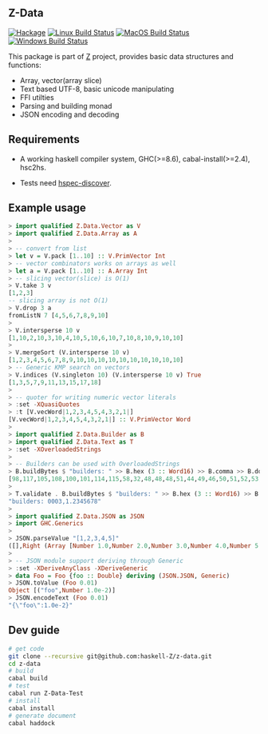 ## Z-Data

[![Hackage](https://img.shields.io/hackage/v/Z-Data.svg?style=flat)](https://hackage.haskell.org/package/Z-Data) [![Linux Build Status](https://github.com/haskell-Z/z-data/workflows/ubuntu-ci/badge.svg)](https://github.com/haskell-Z/z-data/actions) [![MacOS Build Status](https://github.com/haskell-Z/z-data/workflows/osx-ci/badge.svg)](https://github.com/haskell-Z/z-data/actions) [![Windows Build Status](https://github.com/haskell-Z/z-data/workflows/win-ci/badge.svg)](https://github.com/haskell-Z/z-data/actions)

This package is part of [Z](https://github.com/haskell-Z/Z) project, provides basic data structures and functions:

* Array, vector(array slice)
* Text based UTF-8, basic unicode manipulating
* FFI utilties
* Parsing and building monad
* JSON encoding and decoding

## Requirements

* A working haskell compiler system, GHC(>=8.6), cabal-install(>=2.4), hsc2hs.

* Tests need [hspec-discover](https://hackage.haskell.org/package/hspec-discover).

## Example usage

```haskell
> import qualified Z.Data.Vector as V
> import qualified Z.Data.Array as A
>
> -- convert from list
> let v = V.pack [1..10] :: V.PrimVector Int  
> -- vector combinators works on arrays as well
> let a = V.pack [1..10] :: A.Array Int   
> -- slicing vector(slice) is O(1)
> V.take 3 v                              
[1,2,3]
-- slicing array is not O(1)
> V.drop 3 a                              
fromListN 7 [4,5,6,7,8,9,10]
>
> V.intersperse 10 v
[1,10,2,10,3,10,4,10,5,10,6,10,7,10,8,10,9,10,10]
>
> V.mergeSort (V.intersperse 10 v) 
[1,2,3,4,5,6,7,8,9,10,10,10,10,10,10,10,10,10,10]
> -- Generic KMP search on vectors
> V.indices (V.singleton 10) (V.intersperse 10 v) True   
[1,3,5,7,9,11,13,15,17,18]
>
> -- quoter for writing numeric vector literals
> :set -XQuasiQuotes 
> :t [V.vecWord|1,2,3,4,5,4,3,2,1|]                     
[V.vecWord|1,2,3,4,5,4,3,2,1|] :: V.PrimVector Word
>
> import qualified Z.Data.Builder as B
> import qualified Z.Data.Text as T
> :set -XOverloadedStrings 
>
> -- Builders can be used with OverloadedStrings
> B.buildBytes $ "builders: " >> B.hex (3 :: Word16) >> B.comma >> B.double 1.2345678
[98,117,105,108,100,101,114,115,58,32,48,48,48,51,44,49,46,50,51,52,53,54,55,56]
> 
> T.validate . B.buildBytes $ "builders: " >> B.hex (3 :: Word16) >> B.comma >> B.double 1.2345678
"builders: 0003,1.2345678"
>
> import qualified Z.Data.JSON as JSON
> import GHC.Generics
> 
> JSON.parseValue "[1,2,3,4,5]"
([],Right (Array [Number 1.0,Number 2.0,Number 3.0,Number 4.0,Number 5.0]))
>
> -- JSON module support deriving through Generic
> :set -XDeriveAnyClass -XDeriveGeneric
> data Foo = Foo {foo :: Double} deriving (JSON.JSON, Generic)
> JSON.toValue (Foo 0.01)
Object [("foo",Number 1.0e-2)]
> JSON.encodeText (Foo 0.01)
"{\"foo\":1.0e-2}"
```

## Dev guide

```bash
# get code
git clone --recursive git@github.com:haskell-Z/z-data.git 
cd z-data
# build
cabal build
# test
cabal run Z-Data-Test
# install 
cabal install
# generate document
cabal haddock
```
